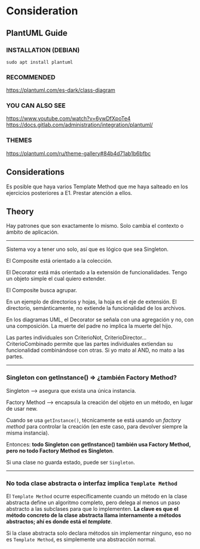 ﻿# Consideration

## PlantUML Guide

### INSTALLATION (DEBIAN)

`sudo apt install plantuml`

### RECOMMENDED

<https://plantuml.com/es-dark/class-diagram>

### YOU CAN ALSO SEE

<https://www.youtube.com/watch?v=6ywDfXpoTe4>
<https://docs.gitlab.com/administration/integration/plantuml/>

### THEMES

<https://plantuml.com/ru/theme-gallery#84b4d71ab1b6bfbc>

## Considerations

Es posible que haya varios Template Method que me haya salteado en los ejercicios posteriores a E1. Prestar atención a ellos.

## Theory

Hay patrones que son exactamente lo mismo. Solo cambia el contexto o ámbito de aplicación.

---

Sistema voy a tener uno solo, así que es lógico que sea Singleton.

El Composite está orientado a la colección.

El Decorator está más orientado a la extensión de funcionalidades. Tengo un objeto simple el cual quiero extender.

El Composite busca agrupar.

En un ejemplo de directorios y hojas, la hoja es el eje de extensión. El directorio, semánticamente, no extiende la funcionalidad de los archivos.

En los diagramas UML, el Decorator se señala con una agregación y no, con una composición. La muerte del padre no implica la muerte del hijo.

Las partes individuales son CriterioNot, CriterioDirector... CriterioCombinado permite que las partes individuales extiendan su funcionalidad combinándose con otras. Si yo mato al AND, no mato a las partes.

---

### Singleton con getInstance() ⇒ ¿también Factory Method?

Singleton --> asegura que exista una única instancia.

Factory Method --> encapsula la creación del objeto en un método, en lugar de usar new.

Cuando se usa `getInstance()`, técnicamente se está usando un _factory method_ para controlar la creación (en este caso, para devolver siempre la misma instancia).

Entonces: **todo Singleton con getInstance() también usa Factory Method, pero no todo Factory Method es Singleton**.

Si una clase no guarda estado, puede ser `Singleton`.

---

### No toda clase abstracta o interfaz implica `Template Method`

El `Template Method` ocurre específicamente cuando un método en la clase abstracta define un algoritmo completo, pero delega al menos un paso abstracto a las subclases para que lo implementen. **La clave es que el método concreto de la clase abstracta llama internamente a métodos abstractos; ahí es donde está el _template_**.

Si la clase abstracta solo declara métodos sin implementar ninguno, eso no es `Template Method`, es simplemente una abstracción normal.
